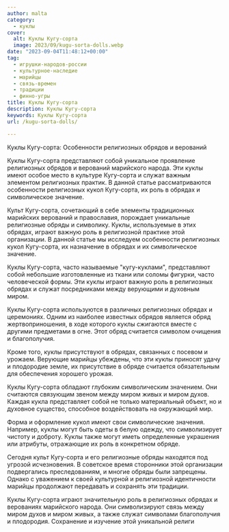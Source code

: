 ```yaml
---
author: malta
category:
  - куклы
cover:
  alt: Куклы Кугу-сорта
  image: 2023/09/kugu-sorta-dolls.webp
date: "2023-09-04T11:48:12+00:00"
tag:
  - игрушки-народов-россии
  - культурное-наследие
  - марийцы
  - связь-времен
  - традиции
  - финно-угры
title: Куклы Кугу-сорта
description: Куклы Кугу-сорта
keywords: Куклы Кугу-сорта
url: /kugu-sorta-dolls/

---
```

Куклы Кугу-сорта: Особенности религиозных обрядов и верований

Куклы Кугу-сорта представляют собой уникальное проявление религиозных обрядов и верований марийского народа. Эти куклы имеют особое место в культуре Кугу-сорта и служат важным элементом религиозных практик. В данной статье рассматриваются особенности религиозных кукол Кугу-сорта, их роль в обрядах и символическое значение.

Культ Кугу-сорта, сочетающий в себе элементы традиционных марийских верований и православия, порождает уникальные религиозные обряды и символику. Куклы, используемые в этих обрядах, играют важную роль в религиозной практике этой организации. В данной статье мы исследуем особенности религиозных кукол Кугу-сорта, их назначение в обрядах и их символическое значение.

Куклы Кугу-сорта, часто называемые "кугу-куклами", представляют собой небольшие изготовленные из ткани или соломы фигурки, часто человеческой формы. Эти куклы играют важную роль в религиозных обрядах и служат посредниками между верующими и духовным миром.

Куклы Кугу-сорта используются в различных религиозных обрядах и церемониях. Одним из наиболее известных обрядов является обряд жертвоприношения, в ходе которого куклы сжигаются вместе с другими предметами в огне. Этот обряд считается символом очищения и благополучия.

Кроме того, куклы присутствуют в обрядах, связанных с посевом и урожаем. Верующие марийцы убеждены, что эти куклы приносят удачу и плодородие земле, их присутствие в обряде считается обязательным для обеспечения хорошего урожая.

Куклы Кугу-сорта обладают глубоким символическим значением. Они считаются связующим звеном между миром живых и миром духов. Каждая кукла представляет собой не только материальный объект, но и духовное существо, способное воздействовать на окружающий мир.

Форма и оформление кукол имеют свои символические значения. Например, куклы могут быть одеты в белую одежду, что символизирует чистоту и доброту. Куклы также могут иметь определенные украшения или атрибуты, отражающие их роль в конкретном обряде.

Сегодня культ Кугу-сорта и его религиозные обряды находятся под угрозой исчезновения. В советское время сторонники этой организации подвергались преследованиям, и многие обряды были запрещены. Однако с уважением к своей культурной и религиозной идентичности марийцы продолжают передавать и сохранять эти традиции.

Куклы Кугу-сорта играют значительную роль в религиозных обрядах и верованиях марийского народа. Они символизируют связь между миром духов и миром живых, а также служат символами благополучия и плодородия. Сохранение и изучение этой уникальной религи

